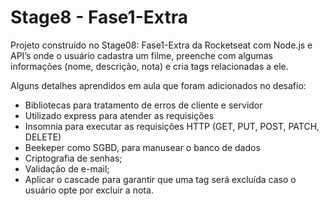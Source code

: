 # **Stage8 -** Fase1-Extra

Projeto construído no Stage08: Fase1-Extra da Rocketseat com Node.js e API’s onde o usuário cadastra um filme, preenche com algumas informações (nome, descrição, nota) e cria tags relacionadas a ele.

Alguns detalhes aprendidos em aula que foram adicionados no desafio:

- Bibliotecas para tratamento de erros de cliente e servidor
- Utilizado express para atender as requisições
- Insomnia para executar as requisições HTTP (GET, PUT, POST, PATCH, DELETE)
- Beekeper como SGBD, para manusear o banco de dados
- Criptografia de senhas;
- Validação de e-mail;
- Aplicar o cascade para garantir que uma tag será excluída caso o usuário opte por excluir a nota.
